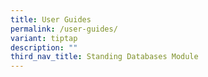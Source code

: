 ```yaml
---
title: User Guides
permalink: /user-guides/
variant: tiptap
description: ""
third_nav_title: Standing Databases Module
---
```

